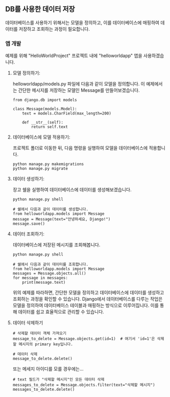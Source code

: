 ## DB를 사용한 데이터 저장
데이터베이스를 사용하기 위해서는 모델을 정의하고, 이를 데이터베이스에 매핑하여 데이터를 저장하고 조회하는 과정이 필요합니다.

### 앱 개발
예제를 위해 "HelloWorldProject" 프로젝트 내에 "helloworldapp" 앱을 사용하겠습니다.

1. 모델 정의하기:
   
    helloworldapp/models.py 파일에 다음과 같이 모델을 정의합니다. 이 예제에서는 간단한 메시지를 저장하는 모델인 Message를 만들어보겠습니다.
    ```
    from django.db import models

    class Message(models.Model):
        text = models.CharField(max_length=200)

        def __str__(self):
            return self.text
    ```

2. 데이터베이스에 모델 적용하기:
   
    프로젝트 폴더로 이동한 뒤, 다음 명령을 실행하여 모델을 데이터베이스에 적용합니다.
    ```
    python manage.py makemigrations
    python manage.py migrate
    ```

3. 데이터 생성하기:
   
    장고 쉘을 실행하여 데이터베이스에 데이터를 생성해보겠습니다.
    ```
    python manage.py shell
    ```

    ```
    # 쉘에서 다음과 같이 데이터를 생성합니다.
    from helloworldapp.models import Message
    message = Message(text="안녕하세요, Django!")
    message.save()
    ```

4. 데이터 조회하기:
   
    데이터베이스에 저장된 메시지를 조회해봅니다.
    ```
    python manage.py shell
    ```

    ```
    # 쉘에서 다음과 같이 데이터를 조회합니다.
    from helloworldapp.models import Message
    messages = Message.objects.all()
    for message in messages:
        print(message.text)
    ```

    위의 예제를 따라하면, 간단한 모델을 정의하고 데이터베이스에 데이터를 생성하고 조회하는 과정을 확인할 수 있습니다. Django에서 데이터베이스를 다루는 작업은 모델을 정의하여 데이터베이스 테이블과 매핑하는 방식으로 이루어집니다. 이를 통해 데이터를 쉽고 효율적으로 관리할 수 있습니다.

5. 데이터 삭제하기
    ```
    # 삭제할 데이터 객체 가져오기
    message_to_delete = Message.objects.get(id=1)  # 여기서 'id=1'은 삭제할 메시지의 primary key입니다.

    # 데이터 삭제
    message_to_delete.delete()
    ```

    또는 메세지 아이디를 모를 경우에는...
    
    ```
    # text 필드가 "삭제할 메시지"인 모든 데이터 삭제
    messages_to_delete = Message.objects.filter(text="삭제할 메시지")
    messages_to_delete.delete()
    ```
